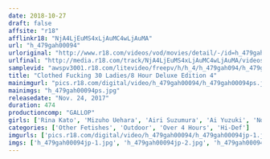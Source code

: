 ```yaml
---
date: 2018-10-27
draft: false
affsite: "r18"
afflinkr18: "NjA4LjEuMS4xLjAuMC4wLjAuMA"
url: "h_479gah00094"
urloriginal: "http://www.r18.com/videos/vod/movies/detail/-/id=h_479gah00094"
urlfinal: "http://media.r18.com/track/NjA4LjEuMS4xLjAuMC4wLjAuMA/videos/vod/movies/detail/-/id=h_479gah00094"
samplevid: "awspv3001.r18.com/litevideo/freepv/h/h_4/h_479gah094/h_479gah094_dmb_w.mp4"
title: "Clothed Fucking 30 Ladies/8 Hour Deluxe Edition 4"
mainimgurl: "pics.r18.com/digital/video/h_479gah00094/h_479gah00094ps.jpg"
mainimgs: "h_479gah00094ps.jpg"
releasedate: "Nov. 24, 2017"
duration: 474
productioncomp: "GALLOP"
girls: ['Rina Kato', 'Mizuho Uehara', 'Airi Suzumura', 'Ai Yuzuki', 'Nozomi Kitano', 'Kazusa Yatabe', 'Rui Hasegawa', 'Mion Sonoda', 'Mia Shiozaki', 'Honoka Kato']
categories: ['Other Fetishes', 'Outdoor', 'Over 4 Hours', 'Hi-Def']
imgurls: ['pics.r18.com/digital/video/h_479gah00094/h_479gah00094jp-1.jpg', 'pics.r18.com/digital/video/h_479gah00094/h_479gah00094jp-2.jpg', 'pics.r18.com/digital/video/h_479gah00094/h_479gah00094jp-3.jpg', 'pics.r18.com/digital/video/h_479gah00094/h_479gah00094jp-4.jpg', 'pics.r18.com/digital/video/h_479gah00094/h_479gah00094jp-5.jpg', 'pics.r18.com/digital/video/h_479gah00094/h_479gah00094jp-6.jpg', 'pics.r18.com/digital/video/h_479gah00094/h_479gah00094jp-7.jpg', 'pics.r18.com/digital/video/h_479gah00094/h_479gah00094jp-8.jpg', 'pics.r18.com/digital/video/h_479gah00094/h_479gah00094jp-9.jpg', 'pics.r18.com/digital/video/h_479gah00094/h_479gah00094jp-10.jpg', 'pics.r18.com/digital/video/h_479gah00094/h_479gah00094jp-11.jpg', 'pics.r18.com/digital/video/h_479gah00094/h_479gah00094jp-12.jpg', 'pics.r18.com/digital/video/h_479gah00094/h_479gah00094jp-13.jpg', 'pics.r18.com/digital/video/h_479gah00094/h_479gah00094jp-14.jpg', 'pics.r18.com/digital/video/h_479gah00094/h_479gah00094jp-15.jpg', 'pics.r18.com/digital/video/h_479gah00094/h_479gah00094jp-16.jpg', 'pics.r18.com/digital/video/h_479gah00094/h_479gah00094jp-17.jpg', 'pics.r18.com/digital/video/h_479gah00094/h_479gah00094jp-18.jpg', 'pics.r18.com/digital/video/h_479gah00094/h_479gah00094jp-19.jpg', 'pics.r18.com/digital/video/h_479gah00094/h_479gah00094jp-20.jpg']
imgs: ['h_479gah00094jp-1.jpg', 'h_479gah00094jp-2.jpg', 'h_479gah00094jp-3.jpg', 'h_479gah00094jp-4.jpg', 'h_479gah00094jp-5.jpg', 'h_479gah00094jp-6.jpg', 'h_479gah00094jp-7.jpg', 'h_479gah00094jp-8.jpg', 'h_479gah00094jp-9.jpg', 'h_479gah00094jp-10.jpg', 'h_479gah00094jp-11.jpg', 'h_479gah00094jp-12.jpg', 'h_479gah00094jp-13.jpg', 'h_479gah00094jp-14.jpg', 'h_479gah00094jp-15.jpg', 'h_479gah00094jp-16.jpg', 'h_479gah00094jp-17.jpg', 'h_479gah00094jp-18.jpg', 'h_479gah00094jp-19.jpg', 'h_479gah00094jp-20.jpg']
---
```

